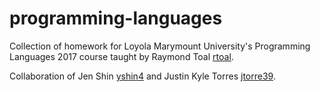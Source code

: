 # programming-languages

Collection of homework for Loyola Marymount University's Programming Languages 2017 course taught by Raymond Toal [rtoal](https://github.com/rtoal). 

Collaboration of Jen Shin [yshin4](https://github.com/yshin4) and Justin Kyle Torres [jtorre39](https://github.com/jtorre39).
